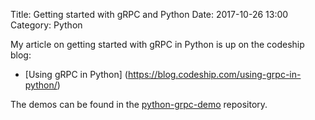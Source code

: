 Title: Getting started with gRPC and Python
Date: 2017-10-26 13:00
Category: Python


My article on getting started with gRPC in Python is up on the codeship blog:

- [Using gRPC in Python] (https://blog.codeship.com/using-grpc-in-python/)


The demos can be found in the [python-grpc-demo](https://github.com/amitsaha/python-grpc-demo) repository.

